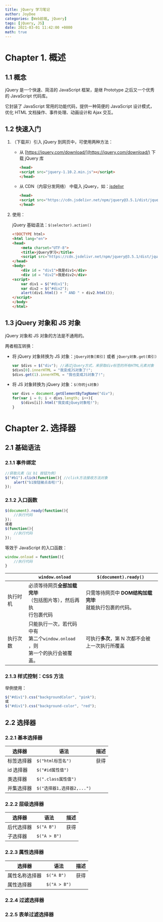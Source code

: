 ```yaml
---
title: jQuery 学习笔记
author: JoyDee
categories: [Web前端, jQuery]
tags: [jQuery, JS]
date: 2021-03-01 11:42:00 +0800
math: true
---
```


# Chapter 1. 概述

## 1.1 概念

jQuery 是一个快速、简洁的 JavaScript 框架，是继 Prototype 之后又一个优秀的 JavaScript 代码库。

它封装了 JavaScript 常用的功能代码，提供一种简便的 JavaScript 设计模式，优化 HTML 文档操作、事件处理、动画设计和 Ajax 交互。

## 1.2 快速入门

1. （下载并）引入 jQuery 到网页中，可使用两种方法：

   + 从 [https://jquery.com/download/](https://jquery.com/download/) 下载 jQuery 库

     ```html
     <head>
     <script src="jquery-1.10.2.min.js"></script>
     </head>
     ```

   + 从 CDN（内容分发网络） 中载入 jQuery，如：[jsdelivr](https://www.jsdelivr.com/package/npm/jquery)

     ```html
     <head>
     <script src="https://cdn.jsdelivr.net/npm/jquery@3.5.1/dist/jquery.min.js"></script>
     </head>
     ```

2. 使用：

   jQuery 基础语法：`$(selector).action()`

   ```html
   <!DOCTYPE html>
   <html lang="en">
   <head>
       <meta charset="UTF-8">
       <title>jQuery学习</title>
       <script src="https://cdn.jsdelivr.net/npm/jquery@3.5.1/dist/jquery.min.js"></script>
   </head>
   <body>
       <div id = "div1">我是div1</div>
       <div id = "div2">我是div2</div>
   <script>
       var div1 = $("#div1");
       var div2 = $("#div2");
       alert(div1.html() + " AND " + div2.html());
   </script>
   </body>
   </html>
   ```

## 1.3 jQuery 对象和 JS 对象

jQuery 对象和 JS 对象的方法是不通用的。

两者相互转换：

+ 将 jQuery 对象转换为 JS 对象：`jQuery对象[索引]` 或者 `jQuery对象.get(索引)`

  ```javascript
  var $divs = $("div"); //通过jQuery方式，来获取div标签的所有HTML元素对象
  $divs[0].innerHTML = "我变成JS对象了!";
  $divs.get(1).innerHTML = "我也变成JS对象了!";
  ```

+ 将 JS 对象转换为 jQuery 对象：`$(你的js对象)`

  ```javascript
  var divs = document.getElementByTagName("div");
  for(var i = 0; i < divs.length; i++){
      $(divs[i]).html("我变成jQuey对象啦!");
  }
  ```

# Chapter 2. 选择器

## 2.1 基础语法

### 2.1.1 事件绑定

```javascript
//获取元素（以 b1 按钮为例）
$("#b1").click(function(){ //click方法接收方法对象
    alert("b1按钮被点击啦!");
});
```

### 2.1.2 入口函数

```javascript
$(document).ready(function(){
    //执行代码
});
或者
$(function(){
    //执行代码
});
```

等效于 JavaScript 的入口函数：

```javascript
window.onload = function(){
    //执行代码
}
```

|          | `window.onload`                                              | `$(document).ready()`                                      |
| -------- | ------------------------------------------------------------ | ---------------------------------------------------------- |
| 执行时机 | 必须等待网页**全部加载完毕**<br>（包括图片等），然后再执<br>行包裹代码 | 只需等待网页中 **DOM结构加载完毕**<br>就能执行包裹的代码。 |
| 执行次数 | 只能执行一次，若代码中有<br>第二个`window.onload` ，则<br>第一个的执行会被覆盖。 | 可执行**多次**，第 N 次都不会被<br>上一次执行所覆盖        |

### 2.1.3 样式控制：CSS 方法

举例使用：

```javascript
$("#div1").css("backgroundColor", "pink");
或
$("#div1").css("background-color", "red");
```

## 2.2 选择器

### 2.2.1 基本选择器

| 选择器     | 语法                       | 描述 |
| ---------- | -------------------------- | ---- |
| 标签选择器 | `$("html标签名")`          | 获得 |
| id 选择器  | `$("#id属性值")`           |      |
| 类选择器   | `$(".class属性值")`        |      |
| 并集选择器 | `$("选择器1,选择器2,...")` |      |

### 2.2.2 层级选择器

| 选择器     | 语法         | 描述 |
| ---------- | ------------ | ---- |
| 后代选择器 | `$("A B")`   | 获得 |
| 子选择器   | `$("A > B")` |      |

### 2.2.3 属性选择器

| 选择器         | 语法         | 描述 |
| -------------- | ------------ | ---- |
| 属性名称选择器 | `$("A B")`   | 获得 |
| 属性选择器     | `$("A > B")` |      |

### 2.2.4 过滤选择器



### 2.2.5 表单过滤选择器

